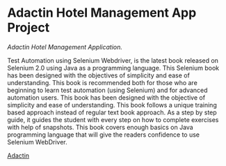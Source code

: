# Adactin Hotel Management App Project

*Adactin Hotel Management Application.*

Test Automation using Selenium Webdriver, is the latest book released on Selenium 2.0 using Java as a programming language. This Selenium book has been designed with the objectives of simplicity and ease of understanding.
This book is recommended both for those who are beginning to learn test automation (using Selenium) and for advanced automation users.
This book has been designed with the objective of simplicity and ease of understanding.
This book follows a unique training based approach instead of regular text book approach.
As a step by step guide, it guides the student with every step on how to complete exercises with help of snapshots.
This book covers enough basics on Java programming language that will give the readers confidence to use Selenium WebDriver.


[Adactin](http://adactin.com)